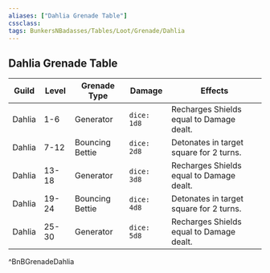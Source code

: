 ```yaml
---
aliases: ["Dahlia Grenade Table"]
cssclass: 
tags: BunkersNBadasses/Tables/Loot/Grenade/Dahlia
---
```

## Dahlia Grenade Table

| Guild | Level | Grenade Type | Damage      | Effects                            |
| ----- | ----- | ------------ | ----------- | ---------------------------------- |
| Dahlia | 1-6   | Generator  | `dice: 1d8` | Recharges Shields equal to Damage dealt. |
| Dahlia | 7-12  | Bouncing Bettie       | `dice: 2d8` | Detonates in target square for 2 turns. |
| Dahlia | 13-18 | Generator  | `dice: 3d8` | Recharges Shields equal to Damage dealt. |
| Dahlia | 19-24 | Bouncing Bettie       | `dice: 4d8` | Detonates in target square for 2 turns.                                   |
| Dahlia | 25-30 | Generator  | `dice: 5d8` | Recharges Shields equal to Damage dealt. |
^BnBGrenadeDahlia
